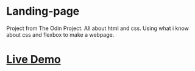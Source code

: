 # Landing-page

Project from The Odin Project. All about html and css. Using what i know about css and flexbox to make a webpage. 

# <a href="https://jmends.github.io/Landing-page/">Live Demo</a>
